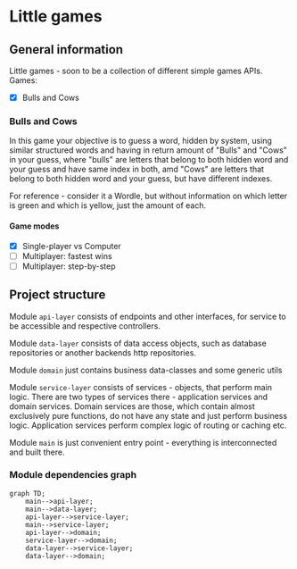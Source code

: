 # Little games

## General information

Little games - soon to be a collection of different simple games APIs.
Games:

- [x] Bulls and Cows

### Bulls and Cows

In this game your objective is to guess a word, hidden by system, using similar structured words and having in return
amount of "Bulls" and "Cows" in your guess, where "bulls" are letters that belong to both hidden word and your guess and
have same index in both, amd "Cows" are letters that belong to both hidden word and your guess, but have different
indexes.

For reference - consider it a Wordle, but without information on which letter is green and which is yellow, just the
amount of each.

#### Game modes

- [x] Single-player vs Computer
- [ ] Multiplayer: fastest wins
- [ ] Multiplayer: step-by-step

## Project structure

Module `api-layer` consists of endpoints and other interfaces, for service to be accessible and respective controllers.

Module `data-layer` consists of data access objects, such as database repositories or another backends http
repositories.

Module `domain` just contains business data-classes and some generic utils

Module `service-layer` consists of services - objects, that perform main logic. There are two types of services there -
application services and domain services. Domain services are those, which contain almost exclusively pure functions, do
not have any state and just perform business logic. Application services perform complex logic of routing or caching
etc.

Module `main` is just convenient entry point - everything is interconnected and built there.

### Module dependencies graph

```mermaid
graph TD;
    main-->api-layer;
    main-->data-layer;
    api-layer-->service-layer;
    main-->service-layer;
    api-layer-->domain;
    service-layer-->domain;
    data-layer-->service-layer;
    data-layer-->domain;
```
